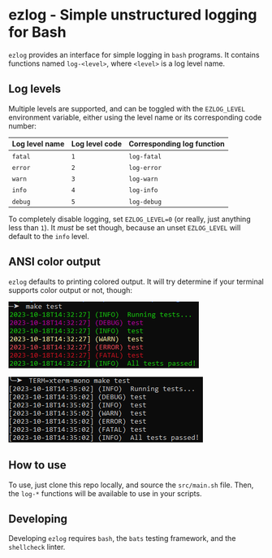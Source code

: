 # ezlog - Simple unstructured logging for Bash

`ezlog` provides an interface for simple logging in `bash` programs. It contains
functions named `log-<level>`, where `<level>` is a log level name.

## Log levels

Multiple levels are supported, and can be toggled with the `EZLOG_LEVEL`
environment variable, either using the level name or its corresponding code
number:

| Log level name | Log level code | Corresponding log function |
| :------------- | :------------- | :------------------------- |
| `fatal`        | `1`            | `log-fatal`                |
| `error`        | `2`            | `log-error`                |
| `warn`         | `3`            | `log-warn`                 |
| `info`         | `4`            | `log-info`                 |
| `debug`        | `5`            | `log-debug`                |

To completely disable logging, set `EZLOG_LEVEL=0` (or really, just anything
less than `1`). It *must* be set though, because an unset `EZLOG_LEVEL` will
default to the `info` level.

## ANSI color output

`ezlog` defaults to printing colored output. It will try determine if your
terminal supports color output or not, though:

![Example log output in a terminal that supports colors](./img/example-color.png)

![Example log output in a terminal that supports no colors](./img/example-no-color.png)

## How to use

To use, just clone this repo locally, and source the `src/main.sh` file. Then,
the `log-*` functions will be available to use in your scripts.

## Developing

Developing `ezlog` requires `bash`, the `bats` testing framework, and the
`shellcheck` linter.

